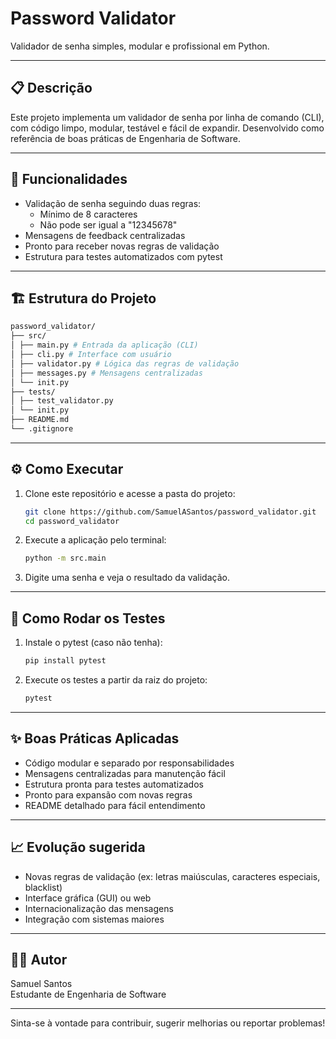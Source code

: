 # Password Validator

Validador de senha simples, modular e profissional em Python.

---

## 📋 Descrição

Este projeto implementa um validador de senha por linha de comando (CLI), com código limpo, modular, testável e fácil de expandir. Desenvolvido como referência de boas práticas de Engenharia de Software.

---

## 🚀 Funcionalidades

- Validação de senha seguindo duas regras:
    - Mínimo de 8 caracteres
    - Não pode ser igual a "12345678"
- Mensagens de feedback centralizadas
- Pronto para receber novas regras de validação
- Estrutura para testes automatizados com pytest

---

## 🏗️ Estrutura do Projeto

```bash
password_validator/
├── src/
│ ├── main.py # Entrada da aplicação (CLI)
│ ├── cli.py # Interface com usuário
│ ├── validator.py # Lógica das regras de validação
│ ├── messages.py # Mensagens centralizadas
│ └── init.py
├── tests/
│ ├── test_validator.py
│ └── init.py
├── README.md
└── .gitignore
```
---

## ⚙️ Como Executar

1. Clone este repositório e acesse a pasta do projeto:

    ```bash
    git clone https://github.com/SamuelASantos/password_validator.git
    cd password_validator
    ```

2. Execute a aplicação pelo terminal:

    ```bash
    python -m src.main
    ```

3. Digite uma senha e veja o resultado da validação.

---

## 🧪 Como Rodar os Testes

1. Instale o pytest (caso não tenha):

    ```bash
    pip install pytest
    ```

2. Execute os testes a partir da raiz do projeto:

    ```bash
    pytest
    ```

---

## ✨ Boas Práticas Aplicadas

- Código modular e separado por responsabilidades
- Mensagens centralizadas para manutenção fácil
- Estrutura pronta para testes automatizados
- Pronto para expansão com novas regras
- README detalhado para fácil entendimento

---

## 📈 Evolução sugerida

- Novas regras de validação (ex: letras maiúsculas, caracteres especiais, blacklist)
- Interface gráfica (GUI) ou web
- Internacionalização das mensagens
- Integração com sistemas maiores

---

## 👨‍💻 Autor

Samuel Santos  
Estudante de Engenharia de Software

---

Sinta-se à vontade para contribuir, sugerir melhorias ou reportar problemas!
